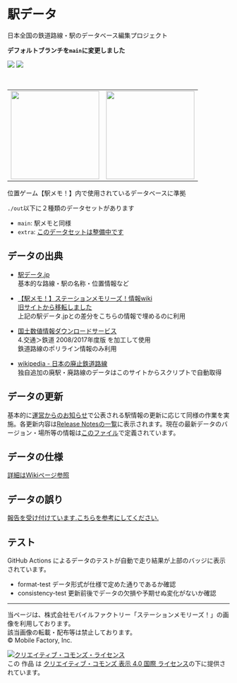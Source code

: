 # 駅データ  
日本全国の鉄道路線・駅のデータベース編集プロジェクト  

**デフォルトブランチを`main`に変更しました**
  
![](https://github.com/Seo-4d696b75/station_database/workflows/format-test/badge.svg) ![](https://github.com/Seo-4d696b75/station_database/workflows/consistency-test/badge.svg)

<br/>
<table>
  <tr>
    <td><img src="https://user-images.githubusercontent.com/25225028/132442253-e92f5653-f4e9-47e6-9873-87f319513bca.gif" height="200"></td>
    <td><img src="https://user-images.githubusercontent.com/25225028/76631346-e7f67a80-6584-11ea-9f6b-5e8885887363.png" height="200"></td>
  </tr>
</table>

位置ゲーム【駅メモ！】内で使用されているデータベースに準拠

`./out`以下に２種類のデータセットがあります  
- `main`: 駅メモと同様
- `extra`: [このデータセットは整備中です](https://github.com/Seo-4d696b75/station_database/wiki/extra)

## データの出典  

* [駅データ.jp](http://www.ekidata.jp/)  
  基本的な路線・駅の名称・位置情報など

* [【駅メモ！】ステーションメモリーズ！情報wiki](https://ek1mem0.wiki.fc2.com/)  
  [旧サイトから移転しました](https://ekimemo.wiki.fc2.com/)  
  上記の駅データ.jpとの差分をこちらの情報で埋めるのに利用

* [国土数値情報ダウンロードサービス](http://nlftp.mlit.go.jp/ksj/index.html)    
  4.交通＞鉄道 2008/2017年度版 を加工して使用  
  鉄道路線のポリライン情報のみ利用
  
* [wikipedia - 日本の廃止鉄道路線](https://ja.wikipedia.org/wiki/%E6%97%A5%E6%9C%AC%E3%81%AE%E5%BB%83%E6%AD%A2%E9%89%84%E9%81%93%E8%B7%AF%E7%B7%9A%E4%B8%80%E8%A6%A7)  
  独自追加の廃駅・廃路線のデータはこのサイトからスクリプトで自動取得

## データの更新
基本的に[運営からのお知らせ](https://ekimemo.com/news/)で公表される駅情報の更新に応じて同様の作業を実施。各更新内容は[Release Notesの一覧](https://github.com/Seo-4d696b75/station_database/releases)に表示されます。現在の最新データのバージョン・場所等の情報は[このファイル](./latest_info.json)で定義されています。

## データの仕様  
[詳細はWikiページ参照](https://github.com/Seo-4d696b75/station_database/wiki/data)  

## データの誤り
[報告を受け付けています.こちらを参考にしてください.](./CONTRIBUTING.md)

## テスト
GitHub Actions によるデータのテストが自動で走り結果が上部のバッジに表示されています。  

- format-test データ形式が仕様で定めた通りであるか確認
- consistency-test 更新前後でデータの欠損や予期せぬ変化がないか確認

---------------------------

当ページは、株式会社モバイルファクトリー「ステーションメモリーズ！」の画像を利用しております。  
該当画像の転載・配布等は禁止しております。  
© Mobile Factory, Inc.  

<a rel="license" href="http://creativecommons.org/licenses/by/4.0/"><img alt="クリエイティブ・コモンズ・ライセンス" style="border-width:0" src="https://i.creativecommons.org/l/by/4.0/88x31.png" /></a><br />この 作品 は <a rel="license" href="http://creativecommons.org/licenses/by/4.0/">クリエイティブ・コモンズ 表示 4.0 国際 ライセンス</a>の下に提供されています。
